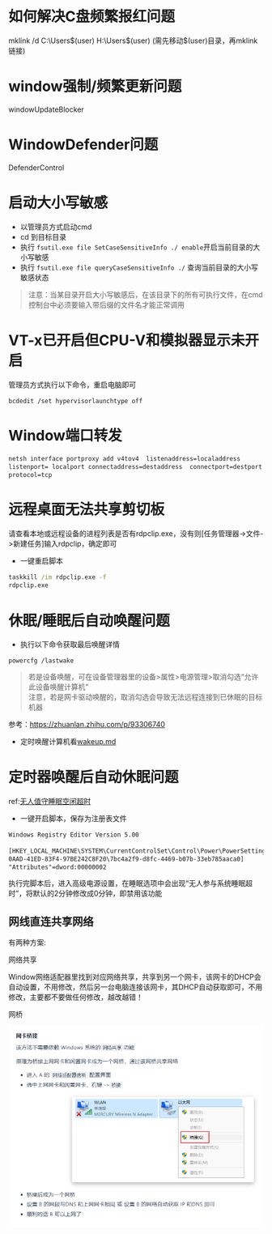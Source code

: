 # 如何解决C盘频繁报红问题
mklink /d C:\Users\$(user) H:\Users\$(user) (需先移动$(user)目录，再mklink链接)
# window强制/频繁更新问题
windowUpdateBlocker
# WindowDefender问题
DefenderControl
# 启动大小写敏感
- 以管理员方式启动cmd
- cd 到目标目录
- 执行 `fsutil.exe file SetCaseSensitiveInfo ./ enable`开启当前目录的大小写敏感
- 执行 `fsutil.exe file queryCaseSensitiveInfo ./` 查询当前目录的大小写敏感状态
> 注意：当某目录开启大小写敏感后，在该目录下的所有可执行文件，在cmd控制台中必须要输入带后缀的文件名才能正常调用
# VT-x已开启但CPU-V和模拟器显示未开启
管理员方式执行以下命令，重启电脑即可
```
bcdedit /set hypervisorlaunchtype off
```
# Window端口转发
```
netsh interface portproxy add v4tov4  listenaddress=localaddress listenport= localport connectaddress=destaddress  connectport=destport protocol=tcp
```
# 远程桌面无法共享剪切板
请查看本地或远程设备的进程列表是否有rdpclip.exe，没有则\[任务管理器->文件->新建任务\]输入rdpclip，确定即可
- 一键重启脚本
```bat
taskkill /im rdpclip.exe -f
rdpclip.exe

```
# 休眠/睡眠后自动唤醒问题
- 执行以下命令获取最后唤醒详情
```
powercfg /lastwake
```
> 若是设备唤醒，可在设备管理器里的设备>属性>电源管理>取消勾选“允许此设备唤醒计算机” \
> 注意，若是网卡驱动唤醒的，取消勾选会导致无法远程连接到已休眠的目标机器 

参考：https://zhuanlan.zhihu.com/p/93306740  

- 定时唤醒计算机看[wakeup.md](./wakeup.md) 

# 定时器唤醒后自动休眠问题

ref:[无人值守睡眠空闲超时](https://learn.microsoft.com/zh-cn/windows-hardware/customize/power-settings/sleep-settings-sleep-unattended-idle-timeout)  
- 一键开启脚本，保存为注册表文件  
```reg
Windows Registry Editor Version 5.00

[HKEY_LOCAL_MACHINE\SYSTEM\CurrentControlSet\Control\Power\PowerSettings\238C9FA8-0AAD-41ED-83F4-97BE242C8F20\7bc4a2f9-d8fc-4469-b07b-33eb785aaca0]
"Attributes"=dword:00000002

```
执行完脚本后，进入高级电源设置，在睡眠选项中会出现“无人参与系统睡眠超时”，将默认的2分钟修改成0分钟，即禁用该功能  

## 网线直连共享网络

有两种方案: 

网络共享

Window网络适配器里找到对应网络共享，共享到另一个网卡，该网卡的DHCP会自动设置，不用修改，然后另一台电脑连接该网卡，其DHCP自动获取即可，不用修改，主要都不要做任何修改，越改越错！

网桥

![image-20241114155454099](./assets/image-20241114155454099.png)




